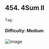 ## 454. 4Sum II

```Tag```:

#### Difficulty: Medium


![image](https://user-images.githubusercontent.com/35042430/213903180-8326b7e2-ab7b-4669-b176-e2a5d91be864.png)
